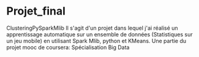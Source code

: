 # Projet_final
ClusteringPySparkMlib Il s'agit d'un projet dans lequel j'ai réalisé un apprentissage automatique sur un ensemble de données (Statistiques sur un jeu mobile) en utilisant Spark Mlib, python et KMeans. Une partie du projet mooc de coursera: Spécialisation Big Data
